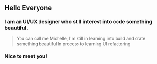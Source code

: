 ## Hello Everyone 

### I am an UI/UX designer who still interest into code something beautiful.

> You can call me Michelle,
> I'm still in learning into build and crate something beautiful
> In process to learning UI refactoring

### Nice to meet you!